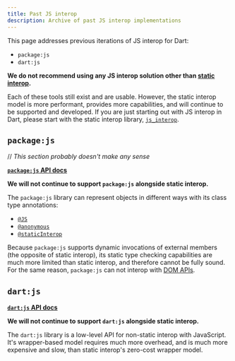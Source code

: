 ```yaml
---
title: Past JS interop
description: Archive of past JS interop implementations
---
```


This page addresses previous iterations of JS interop for Dart:
* `package:js`
* `dart:js`

**We do not recommend using any JS interop solution other than [static interop][].**

Each of these tools still exist and are usable.
However, the static interop model
is more performant, provides more capabilities,
and will continue to be supported and developed.
If you are just starting out with JS interop in Dart,
please start with the static interop library, [`js_interop`][].

[static interop]: /interop/js-interop
[`js_interop`]: {{site.dart-api}}/js_interop

## `package:js`

// *This section probably doesn't make any sense*

[**`package:js` API docs**]

**We will not continue to support `package:js` alongside static interop.**

The `package:js` library can represent objects in different ways with its
class type annotations: 

* [`@JS`] 
* [`@anonymous`]
* [`@staticInterop`]

Because `package:js` supports dynamic invocations of external members (the
opposite of static interop), its static type checking capabilities are
much more limited than static interop, and therefore cannot be fully sound.
For the same reason, `package:js` can not interop with [DOM APIs][]. 

[**`package:js` API docs**]: {{site.pub-pkg}}/js
[`@JS`]: /interop/js-interop/reference#js
[`@Anonymous`]: /interop/js-interop/reference#others
[`@staticInterop`]: /interop/js-interop/reference#staticinterop
[DOM APIs]: /interop/js-interop/dom

## `dart:js` 

[**`dart:js` API docs**]

**We will not continue to support `dart:js` alongside static interop.**

The `dart:js` library is a low-level API for non-static interop with JavaScript.
It's wrapper-based model requires much more overhead,
and is much more expensive and slow,
than static interop's zero-cost wrapper model.

[**`dart:js` API docs**]: {{site.dart-api}}/dart-js/dart-js-library.html